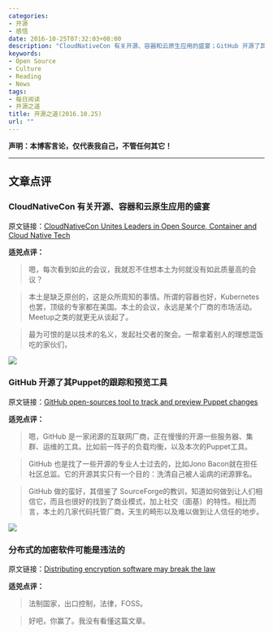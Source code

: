 ```yaml
---
categories:
- 开源
- 感悟
date: 2016-10-25T07:32:03+08:00
description: "CloudNativeCon 有关开源、容器和云原生应用的盛宴；GitHub 开源了其Puppet的跟踪和预览工具；分布式的加密软件可能是违法的"
keywords:
- Open Source
- Culture
- Reading
- News
tags:
- 每日阅读
- 开源之道
title: 开源之道(2016.10.25)
url: ""
---
```


**声明：本博客言论，仅代表我自己，不管任何其它！**

---

## 文章点评

### CloudNativeCon 有关开源、容器和云原生应用的盛宴

原文链接：[CloudNativeCon Unites Leaders in Open Source, Container and Cloud Native Tech](https://www.linux.com/news/cloudnativecon-unites-leaders-open-source-container-and-cloud-native-tech)

**适兕点评：**

> 嗯，每次看到如此的会议，我就忍不住想本土为何就没有如此质量高的会议？

> 本土是缺乏原创的，这是众所周知的事情。所谓的容器也好，Kubernetes也罢，顶级的专家都在美国。本土的会议，永远是某个厂商的市场活动。Meetup之类的就更无从谈起了。

> 最为可恨的是以技术的名义，发起社交者的聚会。一帮拿着别人的理想混饭吃的家伙们，

![](http://images.techhive.com/images/article/2016/10/1200px-marionnette-100689246-large.jpg)

### GitHub 开源了其Puppet的跟踪和预览工具

原文链接：[GitHub open-sources tool to track and preview Puppet changes](http://www.infoworld.com/article/3133974/open-source-tools/github-open-sources-tool-to-track-and-preview-puppet-changes.html)

**适兕点评：**

> 嗯，GitHub 是一家闭源的互联网厂商，正在慢慢的开源一些服务器、集群、运维的工具。比如前一阵子的负载均衡，以及本次的Puppet工具。

> GitHub 也是找了一些开源的专业人士过去的，比如Jono Bacon就在担任社区总监。它的开源其实只有一个目的：洗清自己被人诟病的闭源罪名。

> GitHub 做的蛮好，其借鉴了 SourceForge的教训，知道如何做到让人们相信它，而且也很好的找到了商业模式，加上社交（面基）的特性。相比而言，本土的几家代码托管厂商，天生的畸形以及难以做到让人信任的地步。

![](https://opensource.com/sites/default/files/styles/image-full-size/public/images/law/LAW_lawdotgov2.png?itok=YnHs9GMW)

### 分布式的加密软件可能是违法的

原文链接：[Distributing encryption software may break the law](https://opensource.com/law/16/10/distributing-encryption-software-may-break-law)

**适兕点评：**

> 法制国家，出口控制，法律，FOSS。

> 好吧，你赢了。我没有看懂这篇文章。


